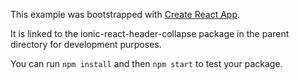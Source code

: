 This example was bootstrapped with [Create React App](https://github.com/facebook/create-react-app).

It is linked to the ionic-react-header-collapse package in the parent directory for development purposes.

You can run `npm install` and then `npm start` to test your package.
